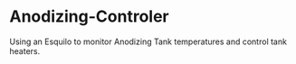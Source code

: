 # Anodizing-Controler
Using an Esquilo to monitor Anodizing Tank temperatures and control tank heaters.
